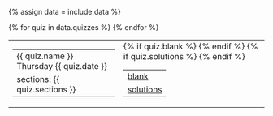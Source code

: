 {% assign data = include.data %}
<table class="asst-table">
{% for quiz in data.quizzes %}
<tr>
  <td>
		<table class="inner">
		  <tr>
			    <td>{{ quiz.name }} &nbsp; &nbsp; Thursday {{ quiz.date }}</td>
			</tr>
			<tr>
			    <td>sections: {{ quiz.sections }}</td>
			</tr>
		</table>
	</td>
	<td>
		<table class="inner">
		  {% if quiz.blank %}
		  <tr>
			    <td><a href="{{ data.home }}/{{ quiz.blank }}">blank</a></td>
			</tr>
		  {% endif %}
		  {% if quiz.solutions %}
			<tr>
			    <td><a href="{{ data.home }}/{{ quiz.solutions }}">solutions</a></td>
			</tr>
		  {% endif %}
		</table>
	</td>
</tr>
{% endfor %}
</table>
